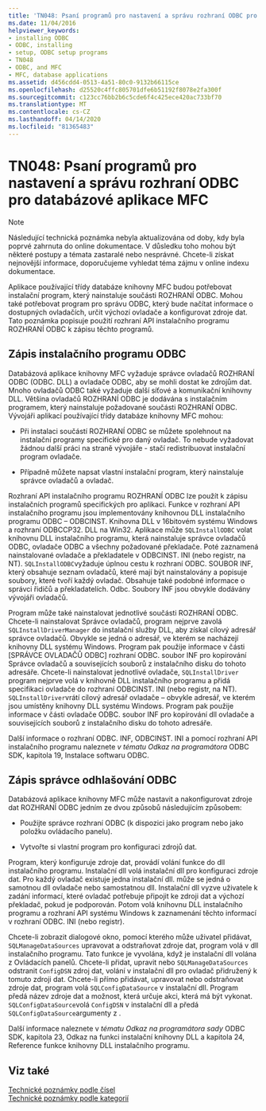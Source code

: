 ```yaml
---
title: 'TN048: Psaní programů pro nastavení a správu rozhraní ODBC pro databázové aplikace MFC'
ms.date: 11/04/2016
helpviewer_keywords:
- installing ODBC
- ODBC, installing
- setup, ODBC setup programs
- TN048
- ODBC, and MFC
- MFC, database applications
ms.assetid: d456cdd4-0513-4a51-80c0-9132b66115ce
ms.openlocfilehash: d25520c4ffc805701dfe6b51192f8078e2fa300f
ms.sourcegitcommit: c123cc76bb2b6c5cde6f4c425ece420ac733bf70
ms.translationtype: MT
ms.contentlocale: cs-CZ
ms.lasthandoff: 04/14/2020
ms.locfileid: "81365483"
---
```

# <a name="tn048-writing-odbc-setup-and-administration-programs-for-mfc-database-applications"></a>TN048: Psaní programů pro nastavení a správu rozhraní ODBC pro databázové aplikace MFC

> [!NOTE]
> Následující technická poznámka nebyla aktualizována od doby, kdy byla poprvé zahrnuta do online dokumentace. V důsledku toho mohou být některé postupy a témata zastaralé nebo nesprávné. Chcete-li získat nejnovější informace, doporučujeme vyhledat téma zájmu v online indexu dokumentace.

Aplikace používající třídy databáze knihovny MFC budou potřebovat instalační program, který nainstaluje součásti ROZHRANÍ ODBC. Mohou také potřebovat program pro správu ODBC, který bude načítat informace o dostupných ovladačích, určit výchozí ovladače a konfigurovat zdroje dat. Tato poznámka popisuje použití rozhraní API instalačního programu ROZHRANÍ ODBC k zápisu těchto programů.

## <a name="writing-an-odbc-setup-program"></a><a name="_mfcnotes_writing_an_odbc_setup_program"></a>Zápis instalačního programu ODBC

Databázová aplikace knihovny MFC vyžaduje správce ovladačů ROZHRANÍ ODBC (ODBC. DLL) a ovladače ODBC, aby se mohli dostat ke zdrojům dat. Mnoho ovladačů ODBC také vyžaduje další síťové a komunikační knihovny DLL. Většina ovladačů ROZHRANÍ ODBC je dodávána s instalačním programem, který nainstaluje požadované součásti ROZHRANÍ ODBC. Vývojáři aplikací používající třídy databáze knihovny MFC mohou:

- Při instalaci součástí ROZHRANÍ ODBC se můžete spolehnout na instalační programy specifické pro daný ovladač. To nebude vyžadovat žádnou další práci na straně vývojáře - stačí redistribuovat instalační program ovladače.

- Případně můžete napsat vlastní instalační program, který nainstaluje správce ovladačů a ovladač.

Rozhraní API instalačního programu ROZHRANÍ ODBC lze použít k zápisu instalačních programů specifických pro aplikaci. Funkce v rozhraní API instalačního programu jsou implementovány knihovnou DLL instalačního programu ODBC – ODBCINST. Knihovna DLL v 16bitovém systému Windows a rozhraní ODBCCP32. DLL na Win32. Aplikace může `SQLInstallODBC` volat knihovnu DLL instalačního programu, která nainstaluje správce ovladačů ODBC, ovladače ODBC a všechny požadované překladače. Poté zaznamená nainstalované ovladače a překladatele v ODBCINST. INI (nebo registr, na NT). `SQLInstallODBC`vyžaduje úplnou cestu k rozhraní ODBC. SOUBOR INF, který obsahuje seznam ovladačů, které mají být nainstalovány a popisuje soubory, které tvoří každý ovladač. Obsahuje také podobné informace o správci řidičů a překladatelích. Odbc. Soubory INF jsou obvykle dodávány vývojáři ovladačů.

Program může také nainstalovat jednotlivé součásti ROZHRANÍ ODBC. Chcete-li nainstalovat Správce ovladačů, program nejprve zavolá `SQLInstallDriverManager` do instalační služby DLL, aby získal cílový adresář správce ovladačů. Obvykle se jedná o adresář, ve kterém se nacházejí knihovny DLL systému Windows. Program pak použije informace v části [SPRÁVCE OVLADAČŮ ODBC] rozhraní ODBC. soubor INF pro kopírování Správce ovladačů a souvisejících souborů z instalačního disku do tohoto adresáře. Chcete-li nainstalovat jednotlivé ovladače, `SQLInstallDriver` program nejprve volá v knihovně DLL instalačního programu a přidá specifikaci ovladače do rozhraní ODBCINST. INI (nebo registr, na NT). `SQLInstallDriver`vrátí cílový adresář ovladače – obvykle adresář, ve kterém jsou umístěny knihovny DLL systému Windows. Program pak použije informace v části ovladače ODBC. soubor INF pro kopírování dll ovladače a souvisejících souborů z instalačního disku do tohoto adresáře.

Další informace o rozhraní ODBC. INF, ODBCINST. INI a pomocí rozhraní API instalačního programu naleznete *v tématu Odkaz na programátora* ODBC SDK, kapitola 19, Instalace softwaru ODBC.

## <a name="writing-an-odbc-administrator"></a><a name="_mfcnotes_writing_an_odbc_administrator"></a>Zápis správce odhlašování ODBC

Databázová aplikace knihovny MFC může nastavit a nakonfigurovat zdroje dat ROZHRANÍ ODBC jedním ze dvou způsobů následujícím způsobem:

- Použijte správce rozhraní ODBC (k dispozici jako program nebo jako položku ovládacího panelu).

- Vytvořte si vlastní program pro konfiguraci zdrojů dat.

Program, který konfiguruje zdroje dat, provádí volání funkce do dll instalačního programu. Instalační dll volá instalační dll pro konfiguraci zdroje dat. Pro každý ovladač existuje jedna instalační dll. může se jedná o samotnou dll ovladače nebo samostatnou dll. Instalační dll vyzve uživatele k zadání informací, které ovladač potřebuje připojit ke zdroji dat a výchozí překladač, pokud je podporován. Potom volá knihovnu DLL instalačního programu a rozhraní API systému Windows k zaznamenání těchto informací v rozhraní ODBC. INI (nebo registr).

Chcete-li zobrazit dialogové okno, pomocí kterého může uživatel přidávat, `SQLManageDataSources` upravovat a odstraňovat zdroje dat, program volá v dll instalačního programu. Tato funkce je vyvolána, když je instalační dll volána z Ovládacích panelů. Chcete-li přidat, upravit nebo `SQLManageDataSources` odstranit `ConfigDSN` zdroj dat, volání v instalační dll pro ovladač přidružený k tomuto zdroji dat. Chcete-li přímo přidávat, upravovat nebo odstraňovat zdroje dat, program volá `SQLConfigDataSource` v instalační dll. Program předá název zdroje dat a možnost, která určuje akci, která má být vykonat. `SQLConfigDataSource`volá `ConfigDSN` v instalační dll a předá `SQLConfigDataSource`argumenty z .

Další informace naleznete v *tématu Odkaz na programátora sady* ODBC SDK, kapitola 23, Odkaz na funkci instalační knihovny DLL a kapitola 24, Reference funkce knihovny DLL instalačního programu.

## <a name="see-also"></a>Viz také

[Technické poznámky podle čísel](../mfc/technical-notes-by-number.md)<br/>
[Technické poznámky podle kategorií](../mfc/technical-notes-by-category.md)

